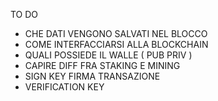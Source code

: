 TO DO

- CHE DATI VENGONO SALVATI NEL BLOCCO
- COME INTERFACCIARSI ALLA BLOCKCHAIN
- QUALI POSSIEDE IL WALLE ( PUB PRIV )
- CAPIRE DIFF FRA STAKING E MINING 
- SIGN KEY FIRMA TRANSAZIONE
- VERIFICATION KEY  